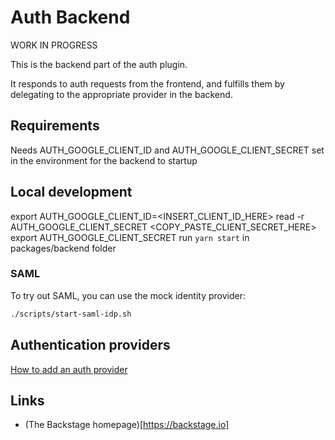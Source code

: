 # Auth Backend

WORK IN PROGRESS

This is the backend part of the auth plugin.

It responds to auth requests from the frontend, and fulfills them by delegating
to the appropriate provider in the backend.

## Requirements

Needs AUTH_GOOGLE_CLIENT_ID and AUTH_GOOGLE_CLIENT_SECRET set in the environment for the backend to startup

## Local development

export AUTH_GOOGLE_CLIENT_ID=<INSERT_CLIENT_ID_HERE>
read -r AUTH_GOOGLE_CLIENT_SECRET
<COPY_PASTE_CLIENT_SECRET_HERE>
export AUTH_GOOGLE_CLIENT_SECRET
run `yarn start` in packages/backend folder

### SAML

To try out SAML, you can use the mock identity provider:

```bash
./scripts/start-saml-idp.sh
```

## Authentication providers

[How to add an auth provider](https://github.com/spotify/backstage/blob/master/docs/auth/add-auth-provider.md)

## Links

- (The Backstage homepage)[https://backstage.io]
